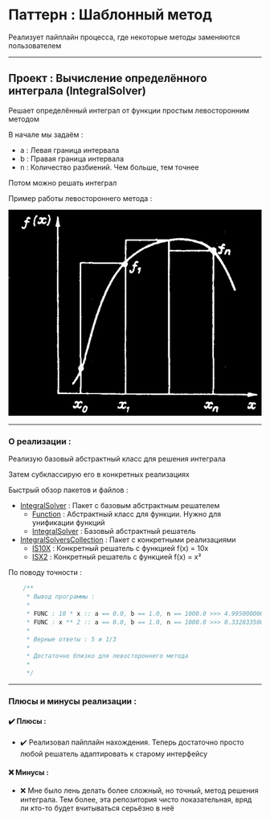 # Паттерн : Шаблонный метод

Реализует пайплайн процесса, где некоторые методы заменяются пользователем

----

## Проект : Вычисление определённого интеграла (IntegralSolver)

Решает определённый интеграл от функции простым левосторонним методом

В начале мы задаём :
- a : Левая граница интервала
- b : Правая граница интервала
- n : Количество разбиений. Чем больше, тем точнее

Потом можно решать интеграл

Пример работы левостороннего метода : 

![IntegralSolver](https://github.com/andybeardness/Learning-OOP/blob/main/imgs/IntegralSolver.jpg)

----

### О реализации :

Реализую базовый абстрактный класс для решения интеграла

Затем субклассирую его в конкретных реализациях

Быстрый обзор пакетов и файлов :

- [IntegralSolver](https://github.com/andybeardness/Learning-OOP/tree/main/10-TemplateMethod-IntegralSolver/src/IntegralSolver) : Пакет с базовым абстрактным решателем
	- [Function](https://github.com/andybeardness/Learning-OOP/blob/main/10-TemplateMethod-IntegralSolver/src/IntegralSolver/Function.java) : Абстрактный класс для функции. Нужно для унификации функций
	- [IntegralSolver](https://github.com/andybeardness/Learning-OOP/blob/main/10-TemplateMethod-IntegralSolver/src/IntegralSolver/IntegralSolver.java) : Базовый абстрактный решатель
- [IntegralSolversCollection](https://github.com/andybeardness/Learning-OOP/tree/main/10-TemplateMethod-IntegralSolver/src/IntegralSolversCollection) : Пакет с конкретными реализациями
	- [IS10X](https://github.com/andybeardness/Learning-OOP/blob/main/10-TemplateMethod-IntegralSolver/src/IntegralSolversCollection/IS10X.java) : Конкретный решатель с функцией f(x) = 10x
	- [ISX2](https://github.com/andybeardness/Learning-OOP/blob/main/10-TemplateMethod-IntegralSolver/src/IntegralSolversCollection/ISX2.java) : Конкретный решатель с функцией f(x) = x²

По поводу точности :

```java
	/**
	 * Вывод программы :
	 *
	 * FUNC : 10 * x :: a == 0.0, b == 1.0, n == 1000.0 >>> 4.995000000000004
	 * FUNC : x ** 2 :: a == 0.0, b == 1.0, n == 1000.0 >>> 0.33283350000000095
	 *
	 * Верные ответы : 5 и 1/3
	 *
	 * Достаточно близко для левостороннего метода
	 *
	 */
```

----

### Плюсы и минусы реализации : 

#### ✔️ Плюсы :

- ✔️ Реализовал пайплайн нахождения. Теперь достаточно просто любой решатель адаптировать к старому интерфейсу

#### ❌ Минусы :

- ❌ Мне было лень делать более сложный, но точный, метод решения интеграла. Тем более, эта репозитория чисто показательная, вряд ли кто-то будет вчитываться серьёзно в неё
